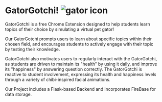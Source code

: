 # GatorGotchi! ![gator icon](https://github.com/MonishB123/GatorGotchi/blob/main/extension/icon.png)

GatorGotchi is a free Chrome Extension designed to help students learn topics of their choice by simulating a virtual pet gator!

Our GatorGotchi prompts users to learn about specific topics within their chosen field, and encourages students to actively engage with their topic by testing their knowledge. 

GatorGotchi also motivates users to regularly interact with the GatorGotchi, as students are driven to maintain its "health" by using it daily, and improve its "happiness" by answering question correctly. The GatorGotchi is reactive to student involvement, expressing its health and happiness levels through a variety of chibi-inspired facial animations.

Our Project includes a Flask-based Backend and incorporates FireBase for data storage.
